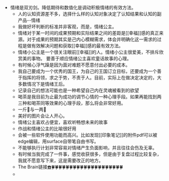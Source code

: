 - 情绪是双刃剑。降低期待和数值化是调动积极情绪的有效方法。
    - 人的认知资源差不多，选择什么样的认知对象决定了认知结果和认知的副产品--情绪
    - 我做好坏判断的标准并非客观，而是，情绪公主。
    - 情绪对于某一时间的成果预期和实际结果之间的差距是[[幸福]]感的真正来源。对于成果的预期其实是己内心模糊需求，体会并明确化这一需求的过程是做有效解决问题和获取[[幸福]]感的最有效方法。
    - 情绪小公主是一个很关注眼前[[幸福]]的人。情绪小公主很爱美，不排斥欣赏美的事物。 要善于顺应情绪公主喜欢童话故事的心理。
    - 有时候心浮气躁是因为面对难题不愿意付出必要的成本。
    - 我自己要成为一个优秀的国王，为自己的王国订立目标，还要成为一个善于指挥的将领，求之于势，不责于人。目前，实际上在做决定决定的，大多数情况下是情绪王后。
    - 记录自己的想法可能也是一种希望自己内在灵魂被看到的欲望
    - 喝茶是我目前为止最为成功的调节心情的一种心理手段。如果再能找到两三种和喝茶同等效果的心理手段，那么将会非常好用。
    - 一斤🍵与一两🍵
    - 美好的图片会让人开心。
    - 情绪公主喜欢占便宜，喜欢听畅想未来的故事
    - 作战和情绪公主的比喻很好用
    - 会被一些软件使用功能而高兴。比如发现[[印象笔记]]的附件pdf可以被edge编辑，用surface自带笔自由书写。
    - 不能够执行计划非常容易对情绪产生负面影响，并且往往会伤及无辜。
    - 有时候当我完成了一件事，感觉收获很多，但是由于复盘过程比较复杂，我就不愿意写下来，这是需要改正的地方。
    - The Brain链接[☎️](brain://api.thebrain.com/g7PXu0IyM0ucARb24SvxiA/AOAaWw51skm-3PVD5NR0GA/%E6%83%85%E7%BB%AA)🍀🍀🍀🍀🍀🍀🍀🍀🍀🍀🍀🍀🍀🍀🍀🍀🍀🍀🍀🍀
    - 
